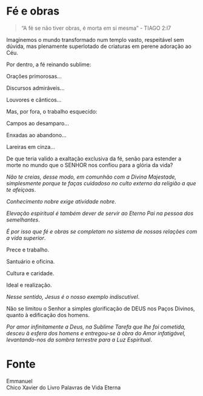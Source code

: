 # Fé e obras

> “A fé se não tiver obras, é morta em si mesma” - TIAGO 2:l7
 
Imaginemos o mundo transformado num templo vasto, respeitável sem dúvida, mas
plenamente superlotado de criaturas em perene adoração ao Céu.

Por dentro, a fé reinando sublime:

 Orações primorosas...

Discursos admiráveis...

Louvores e cânticos...

Mas, por fora, o trabalho esquecido:

Campos ao desamparo...

Enxadas ao abandono...

Lareiras em cinza...

De que teria valido a exaltação exclusiva da fé, senão para estender a morte no mundo que o SENHOR nos confiou para a glória da vida?

*Não te creias, desse modo, em comunhão com a Divina Majestade, simplesmente porque  te faças cuidadoso no culto externo da religião a que te afeiçoas*.

*Conhecimento nobre exige atividade nobre*.

*Elevação espiritual é também dever de servir ao Eterno Pai na pessoa dos semelhantes*.

*É por isso que fé e obras se completam no sistema de nossas relações com a vida  superior*.

Prece e trabalho.

Santuário e oficina.

Cultura e caridade.

Ideal e realização.

*Nesse sentido, Jesus é o nosso exemplo indiscutível*.

Não se limitou o Senhor a simples glorificação de DEUS nos Paços Divinos, quanto à
edificação dos homens.

*Por amor infinitamente a Deus, na Sublime Tarefa que lhe foi cometida, desceu à esfera dos homens e entregou-se à obra do Amor infatigável,  levantando-nos da sombra terrestre para a Luz Espiritual*.

# Fonte
Emmanuel  
Chico Xavier do Livro Palavras de Vida Eterna  